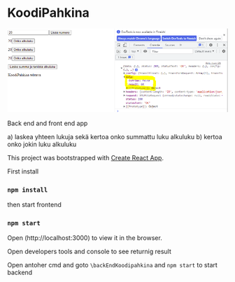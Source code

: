# KoodiPahkina
![koodiPahkina](demo.PNG)

Back end and front end app

a) laskea yhteen lukuja sekä kertoa onko summattu luku alkuluku
b) kertoa onko jokin luku alkuluku

This project was bootstrapped with [Create React App](https://github.com/facebook/create-react-app).

First install

### `npm install`

then start frontend

### `npm start`

Open (http://localhost:3000) to view it in the browser.

Open developers tools and console to see returnig result



Open antoher cmd and goto `\backEndKoodipahkina`
and `npm start` to start backend


